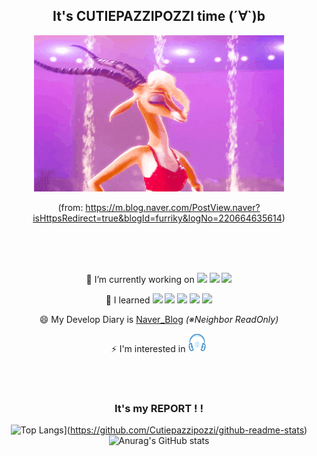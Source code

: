 <div align="center">
  
## It's CUTIEPAZZIPOZZI time (´∀`)b 

<img src="./image/가젤들썩들썩.gif" width="400" height="250"/>
  
(from: https://m.blog.naver.com/PostView.naver?isHttpsRedirect=true&blogId=furriky&logNo=220664635614)

<br>
<br>
<br>

🔭 I’m currently working on 
<img src="https://img.shields.io/badge/Java-ED8B00?style=for-the-badge&logo=java&logoColor=white">
<img src="https://img.shields.io/badge/Spring-6DB33F?style=for-the-badge&logo=spring&logoColor=white">
<img src="https://img.shields.io/badge/MySQL-4479A1?style=for-the-badge&logo=mysql&logoColor=white">

🌱 I learned 
<img src="https://img.shields.io/badge/HTML-239120?style=for-the-badge&logo=html5&logoColor=white"> 
<img src="https://img.shields.io/badge/CSS-239120?&style=for-the-badge&logo=css3&logoColor=white">
<img src="https://img.shields.io/badge/JavaScript-F7DF1E?&style=for-the-badge&logo=javascript3&logoColor=white">
<img src="https://img.shields.io/badge/C%2B%2B-00599C?style=for-the-badge&logo=c%2B%2B&logoColor=white">
<img src="https://img.shields.io/badge/C-00599C?style=for-the-badge&logo=c&logoColor=white">

😄 My Develop Diary is
[Naver_Blog](https://blog.naver.com/sugamypapa) 
<em>(※Neighbor ReadOnly)</em>

⚡ I'm interested in 
<img src="./image/음악.png" width="30" height="30" />

<br>

<br>

<h3>It's my REPORT ! ! </h3>

![Top Langs](https://github-readme-stats.vercel.app/api/top-langs/?username=Cutiepazzipozzi)](https://github.com/Cutiepazzipozzi/github-readme-stats)
![Anurag's GitHub stats](https://github-readme-stats.vercel.app/api?username=Cutiepazzipozzi&theme=vue&show_icons=true)
</div>
